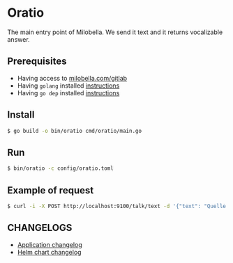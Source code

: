 # Oratio
The main entry point of Milobella. We send it text and it returns vocalizable
answer.

## Prerequisites

- Having access to [milobella.com/gitlab](https://github.com/milobella)
- Having ``golang`` installed [instructions](https://golang.org/doc/install)
- Having ``go dep`` installed [instructions](https://golang.github.io/dep/docs/installation.html)

## Install

```bash
$ go build -o bin/oratio cmd/oratio/main.go
```

## Run
```bash
$ bin/oratio -c config/oratio.toml
```

## Example of request
```bash
$ curl -i -X POST http://localhost:9100/talk/text -d '{"text": "Quelle heure il est ? "}'
```

## CHANGELOGS
- [Application changelog](./CHANGELOG.md)
- [Helm chart changelog](./helm/oratio/CHANGELOG.md)